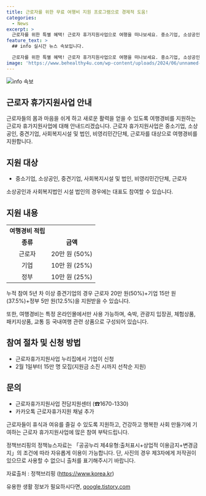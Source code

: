 ```yaml
---
title: 근로자를 위한 무료 여행비 지원 프로그램으로 경제적 도움!
categories:
  - News
excerpt: >
  근로자를 위한 특별 혜택! 근로자 휴가지원사업으로 여행을 떠나보세요. 중소기업, 소상공인, 중견기업, 사회복지시설, 비영리민간단체, 근로자 등 누구나 참여 가능합니다. 여행경비는 근로자 20만 원(50%)+기업 10만 원(25%)+정부 10만 원(25%)으로 총 40만 원이며, 온라인몰에서 사용 가능합니다. 지원금 소진 시까지 선착순으로 2월 1일부터 15만 명을 모집하니 서둘러 신청하세요! 궁금한 점은 근로자휴가지원사업 전담지원센터(☎16701330)로 문의하세요. [자료출처=정책브리핑 www.korea.kr]
feature_text: >
  ## info 실시간 뉴스 속보입니다.

  근로자를 위한 특별 혜택! 근로자 휴가지원사업으로 여행을 떠나보세요. 중소기업, 소상공인, 중견기업, 사회복지시설, 비영리민간단체, 근로자 등 누구나 참여 가능합니다. 여행경비는 근로자 20만 원(50%)+기업 10만 원(25%)+정부 10만 원(25%)으로 총 40만 원이며, 온라인몰에서 사용 가능합니다. 지원금 소진 시까지 선착순으로 2월 1일부터 15만 명을 모집하니 서둘러 신청하세요! 궁금한 점은 근로자휴가지원사업 전담지원센터(☎16701330)로 문의하세요. [자료출처=정책브리핑 www.korea.kr]
image: 'https://www.behealthy4u.com/wp-content/uploads/2024/06/unnamed-file.png'
---
```


<p><img src="https://www.behealthy4u.com/wp-content/uploads/2024/06/unnamed-file.png" alt="info 속보" /></p>

<h2 data-ke-size="size26">근로자 휴가지원사업 안내</h2>

<p data-ke-size="size16">근로자들의 몸과 마음을 쉬게 하고 새로운 활력을 얻을 수 있도록 여행경비를 지원하는 근로자 휴가지원사업에 대해 안내드리겠습니다. 근로자 휴가지원사업은 중소기업, 소상공인, 중견기업, 사회복지시설 및 법인, 비영리민간단체, 근로자를 대상으로 여행경비를 지원합니다. </p>

<h2 data-ke-size="size24">지원 대상</h2>

<ul>
    <li>중소기업, 소상공인, 중견기업, 사회복지시설 및 법인, 비영리민간단체, 근로자</li>
</ul>

<p data-ke-size="size16">소상공인과 사회복지법인 시설 법인의 경우에는 대표도 참여할 수 있습니다.</p>

<h2 data-ke-size="size24">지원 내용</h2>

<table>
    <tr>
        <td style="text-align: center; height: 17px;"><b>여행경비 적립</b></td>
    </tr>
    <tr>
        <td style="text-align: center; height: 17px;"><b>종류</b></td>
        <td style="text-align: center; height: 17px;"><b>금액</b></td>
    </tr>
    <tr>
        <td style="text-align: center; height: 17px;">근로자</td>
        <td style="text-align: center; height: 17px;">20만 원 (50%)</td>
    </tr>
    <tr>
        <td style="text-align: center; height: 17px;">기업</td>
        <td style="text-align: center; height: 17px;">10만 원 (25%)</td>
    </tr>
    <tr>
        <td style="text-align: center; height: 17px;">정부</td>
        <td style="text-align: center; height: 17px;">10만 원 (25%)</td>
    </tr>
</table>

<p data-ke-size="size16">누적 참여 5년 차 이상 중견기업의 경우 근로자 20만 원(50%)+기업 15만 원(37.5%)+정부 5만 원(12.5%)을 지원받을 수 있습니다.</p>

<p data-ke-size="size16">또한, 여행경비는 특정 온라인몰에서만 사용 가능하며, 숙박, 관광지 입장권, 체험상품, 패키지상품, 교통 등 국내여행 관련 상품으로 구성되어 있습니다.</p>

<h2 data-ke-size="size24">참여 절차 및 신청 방법</h2>

<ul>
    <li>근로자휴가지원사업 누리집에서 기업이 신청</li>
    <li>2월 1일부터 15만 명 모집(지원금 소진 시까지 선착순 지원)</li>
</ul>

<h2 data-ke-size="size24">문의</h2>

<ul>
    <li>근로자휴가지원사업 전담지원센터 (☎1670-1330)</li>
    <li>카카오톡 근로자휴가지원 채널 추가</li>
</ul>

<p data-ke-size="size16">근로자들이 휴식과 여유를 즐길 수 있도록 지원하고, 건강하고 행복한 사회 만들기에 기여하는 근로자 휴가지원사업에 많은 참여 부탁드립니다.</p>

<p data-ke-size="size16">정책브리핑의 정책뉴스자료는 「공공누리 제4유형:출처표시+상업적 이용금지+변경금지」의 조건에 따라 자유롭게 이용이 가능합니다. 단, 사진의 경우 제3자에게 저작권이 있으므로 사용할 수 없으니 출처를 표기해주시기 바랍니다. </p>

<p data-ke-size="size16">자료출처 : 정책브리핑 (<a href="https://https://www.korea.kr" target="_blank" rel="noopener">https://www.korea.kr</a>)</p>
유용한 생활 정보가 필요하시다면, <a href="https://qoogle.tistory.com" rel="dofollow">qoogle.tistory.com</a>


